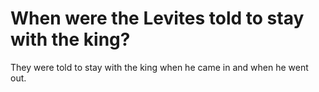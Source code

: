 # When were the Levites told to stay with the king?

They were told to stay with the king when he came in and when he went out.
